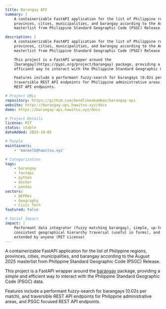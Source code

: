 ```yaml
---
title: Barangay API
summary: |
    A containerizable FastAPI application for the list of Philippine regions, 
    provinces, cities, municipalities, and barangay according to the August 2025 
    masterlist from Philippine Standard Geographic Code (PSGC) Release.

description: |
    A containerizable FastAPI application for the list of Philippine regions, 
    provinces, cities, municipalities, and barangay according to the August 2025 
    masterlist from Philippine Standard Geographic Code (PSGC) Release.

    This project is a FastAPI wrapper around the 
    [barangay](https://pypi.org/project/barangay) package, providing a simple and 
    efficient way to interact with the Philippine Standard Geographic Code (PSGC) data.

    Features include a performant fuzzy-search for barangays (0.02s per match), and
    traversible REST API endpoints for Philippine administrative areas, and PSGC focused
    REST API endpoints.

# Project URLs
repository: https://github.com/bendlikeabamboo/barangay-api
website: https://barangay-api.hawitsu.xyz/docs
demo: https://barangay-api.hawitsu.xyz/docs

# Project Details
license: MIT
status: stable
dateAdded: 2025-10-05

# People
maintainers:
    - 'manuelb@hawitsu.xyz'

# Categorization
tags:
    - barangay
    - fastapi
    - python
    - docker
    - pandas
sectors:
    - DEPDev
    - Geography
    - Civic Tech
featured: False

# Social Impact
impact: |
    Performant data integrator (fuzzy matching barangay), simple, up-to-date and
    consistent geographical hierarchy traversal (useful in forms), and can be used and
    extended by anyone (MIT License)
---
```


A containerizable FastAPI application for the list of Philippine regions, 
provinces, cities, municipalities, and barangay according to the August 2025 
masterlist from Philippine Standard Geographic Code (PSGC) Release.

This project is a FastAPI wrapper around the 
[barangay](https://pypi.org/project/barangay) package, providing a simple and 
efficient way to interact with the Philippine Standard Geographic Code (PSGC) data.

Features include a performant fuzzy-search for barangays (0.02s per match), and
traversible REST API endpoints for Philippine administrative areas, and PSGC focused
REST API endpoints.


